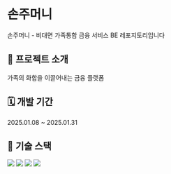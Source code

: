 # 손주머니
손주머니 - 비대면 가족통합 금융 서비스 BE 레포지토리입니다
<br/>

## 📜 프로젝트 소개
가족의 화합을 이끌어내는 금융 플랫폼
<br/>
## 🗓️ 개발 기간
2025.01.08 ~ 2025.01.31
<br/>
## 🔧 기술 스택
<div align=left>
  <img src="https://img.shields.io/badge/java-007396?style=for-the-badge&logo=java&logoColor=white"> 
  <img src="https://img.shields.io/badge/spring-6DB33F?style=for-the-badge&logo=spring&logoColor=white">
  <img src="https://img.shields.io/badge/mysql-4479A1?style=for-the-badge&logo=mysql&logoColor=white">
  <img src="https://img.shields.io/badge/amazonaws-232F3E?style=for-the-badge&logo=amazonaws&logoColor=white"> 
</div>
<br/>
